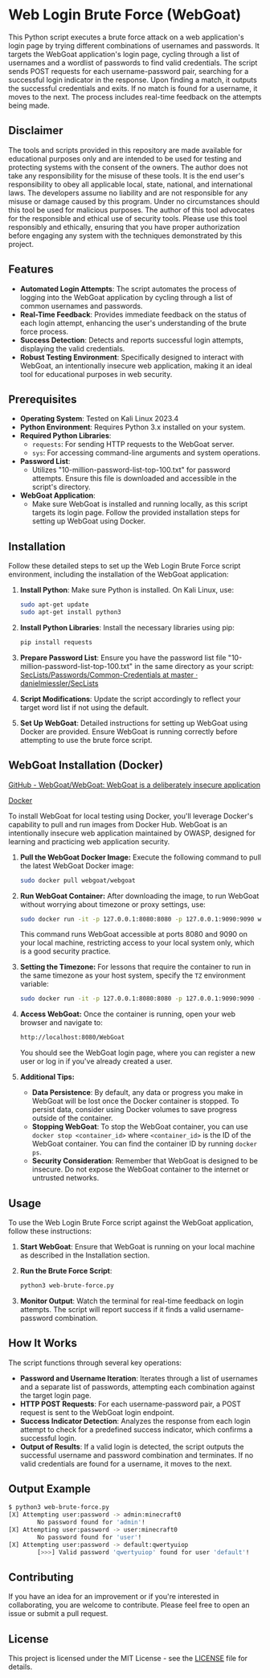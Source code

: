 # Web Login Brute Force (WebGoat)

This Python script executes a brute force attack on a web application's login page by trying different combinations of usernames and passwords. It targets the WebGoat application's login page, cycling through a list of usernames and a wordlist of passwords to find valid credentials. The script sends POST requests for each username-password pair, searching for a successful login indicator in the response. Upon finding a match, it outputs the successful credentials and exits. If no match is found for a username, it moves to the next. The process includes real-time feedback on the attempts being made.

## Disclaimer

The tools and scripts provided in this repository are made available for educational purposes only and are intended to be used for testing and protecting systems with the consent of the owners. The author does not take any responsibility for the misuse of these tools. It is the end user's responsibility to obey all applicable local, state, national, and international laws. The developers assume no liability and are not responsible for any misuse or damage caused by this program. Under no circumstances should this tool be used for malicious purposes. The author of this tool advocates for the responsible and ethical use of security tools. Please use this tool responsibly and ethically, ensuring that you have proper authorization before engaging any system with the techniques demonstrated by this project.

## Features

- **Automated Login Attempts**: The script automates the process of logging into the WebGoat application by cycling through a list of common usernames and passwords.
- **Real-Time Feedback**: Provides immediate feedback on the status of each login attempt, enhancing the user's understanding of the brute force process.
- **Success Detection**: Detects and reports successful login attempts, displaying the valid credentials.
- **Robust Testing Environment**: Specifically designed to interact with WebGoat, an intentionally insecure web application, making it an ideal tool for educational purposes in web security.

## Prerequisites

- **Operating System**: Tested on Kali Linux 2023.4
- **Python Environment**: Requires Python 3.x installed on your system.
- **Required Python Libraries**:
    - `requests`: For sending HTTP requests to the WebGoat server.
    - `sys`: For accessing command-line arguments and system operations.
- **Password List**:
    - Utilizes "10-million-password-list-top-100.txt" for password attempts. Ensure this file is downloaded and accessible in the script's directory.
- **WebGoat Application**:
    - Make sure WebGoat is installed and running locally, as this script targets its login page. Follow the provided installation steps for setting up WebGoat using Docker.

## Installation

Follow these detailed steps to set up the Web Login Brute Force script environment, including the installation of the WebGoat application:

1. **Install Python**: Make sure Python is installed. On Kali Linux, use:
    
    ```bash
    sudo apt-get update
    sudo apt-get install python3
    ```
    
2. **Install Python Libraries**: Install the necessary libraries using pip:
    
    ```bash
    pip install requests
    ```
    
3. **Prepare Password List**: Ensure you have the password list file "10-million-password-list-top-100.txt" in the same directory as your script:
    [SecLists/Passwords/Common-Credentials at master · danielmiessler/SecLists](https://github.com/danielmiessler/SecLists/tree/master/Passwords/Common-Credentials)
    
4. **Script Modifications**: Update the script accordingly to reflect your target word list if not using the default.
5. **Set Up WebGoat**: Detailed instructions for setting up WebGoat using Docker are provided. Ensure WebGoat is running correctly before attempting to use the brute force script.

## WebGoat Installation (Docker)

[GitHub - WebGoat/WebGoat: WebGoat is a deliberately insecure application](https://github.com/WebGoat/WebGoat?tab=readme-ov-file)

[Docker](https://hub.docker.com/r/webgoat/webgoat)

To install WebGoat for local testing using Docker, you'll leverage Docker's capability to pull and run images from Docker Hub. WebGoat is an intentionally insecure web application maintained by OWASP, designed for learning and practicing web application security.

1. **Pull the WebGoat Docker Image:** Execute the following command to pull the latest WebGoat Docker image:
    
    ```bash
    sudo docker pull webgoat/webgoat
    ```
    
2. **Run WebGoat Container:** After downloading the image, to run WebGoat without worrying about timezone or proxy settings, use:
    
    ```bash
    sudo docker run -it -p 127.0.0.1:8080:8080 -p 127.0.0.1:9090:9090 webgoat/webgoat
    ```
    
    This command runs WebGoat accessible at ports 8080 and 9090 on your local machine, restricting access to your local system only, which is a good security practice.
    
3. **Setting the Timezone:** For lessons that require the container to run in the same timezone as your host system, specify the `TZ` environment variable:
    
    ```bash
    sudo docker run -it -p 127.0.0.1:8080:8080 -p 127.0.0.1:9090:9090 -e TZ=America/Chicago webgoat/webgoat
    ```
    
4. **Access WebGoat:** Once the container is running, open your web browser and navigate to:
    
    ```bash
    http://localhost:8080/WebGoat
    ```
    
    You should see the WebGoat login page, where you can register a new user or log in if you've already created a user.
    
5. **Additional Tips:**
    - **Data Persistence**: By default, any data or progress you make in WebGoat will be lost once the Docker container is stopped. To persist data, consider using Docker volumes to save progress outside of the container.
    - **Stopping WebGoat**: To stop the WebGoat container, you can use `docker stop <container_id>` where `<container_id>` is the ID of the WebGoat container. You can find the container ID by running `docker ps`.
    - **Security Consideration**: Remember that WebGoat is designed to be insecure. Do not expose the WebGoat container to the internet or untrusted networks.

## Usage

To use the Web Login Brute Force script against the WebGoat application, follow these instructions:

1. **Start WebGoat**: Ensure that WebGoat is running on your local machine as described in the Installation section.
2. **Run the Brute Force Script**:
    
    ```bash
    python3 web-brute-force.py
    ```
    
3. **Monitor Output**: Watch the terminal for real-time feedback on login attempts. The script will report success if it finds a valid username-password combination.

## How It Works

The script functions through several key operations:

- **Password and Username Iteration**: Iterates through a list of usernames and a separate list of passwords, attempting each combination against the target login page.
- **HTTP POST Requests**: For each username-password pair, a POST request is sent to the WebGoat login endpoint.
- **Success Indicator Detection**: Analyzes the response from each login attempt to check for a predefined success indicator, which confirms a successful login.
- **Output of Results**: If a valid login is detected, the script outputs the successful username and password combination and terminates. If no valid credentials are found for a username, it moves to the next.

## Output Example

```bash
$ python3 web-brute-force.py
[X] Attempting user:password -> admin:minecraft0
        No password found for 'admin'!
[X] Attempting user:password -> user:minecraft0
        No password found for 'user'!
[X] Attempting user:password -> default:qwertyuiop
        [>>>] Valid password 'qwertyuiop' found for user 'default'!
```

## Contributing

If you have an idea for an improvement or if you're interested in collaborating, you are welcome to contribute. Please feel free to open an issue or submit a pull request.

## License

This project is licensed under the MIT License - see the [LICENSE](https://github.com/CyberWolfByte/web-brute-force/blob/main/LICENSE) file for details.
